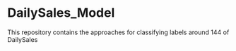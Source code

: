 # DailySales_Model
This repository contains the approaches for classifying labels around 144 of DailySales
